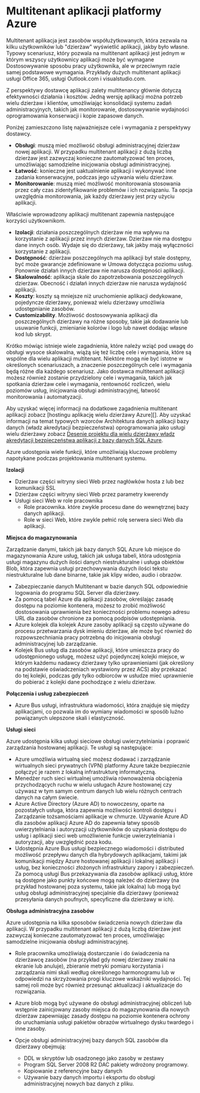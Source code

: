 <properties
    pageTitle="Wzór aplikacji sieci Web wielu dzierżawy | Microsoft Azure"
    description="Znajdowanie architektura omówienia i wzorców projektu, w których opisano, jak zaimplementować aplikacji sieci web wielu dzierżawy Azure."
    services=""
    documentationCenter=".net"
    authors="wadepickett" 
    manager="wpickett"
    editor=""/>

<tags
    ms.service="active-directory"
    ms.workload="identity"
    ms.tgt_pltfrm="na"
    ms.devlang="dotnet"
    ms.topic="article"
    ms.date="06/05/2015"
    ms.author="wpickett"/>

# <a name="multitenant-applications-in-azure"></a>Multitenant aplikacji platformy Azure

Multitenant aplikacja jest zasobów współużytkowanych, która zezwala na kilku użytkowników lub "dzierżaw" wyświetlić aplikacji, jakby było własne. Typowy scenariusz, który pozwala na multitenant aplikacji jest jednym w którym wszyscy użytkownicy aplikacji może być wymagane Dostosowywanie sposobu pracy użytkownika, ale w przeciwnym razie samej podstawowe wymagania. Przykłady dużych multitenant aplikacji usługi Office 365, usługi Outlook.com i visualstudio.com.

Z perspektywy dostawcę aplikacji zalety multitenancy głównie dotyczą efektywności działania i kosztów. Jedną wersję aplikacji można potrzeb wielu dzierżaw i klientów, umożliwiając konsolidacji systemu zadań administracyjnych, takich jak monitorowanie, dostosowywanie wydajności oprogramowania konserwacji i kopie zapasowe danych.

Poniżej zamieszczono listę najważniejsze cele i wymagania z perspektywy dostawcy.

- **Obsługi**: muszą mieć możliwość obsługi administracyjnej dzierżaw nowej aplikacji.  W przypadku multitenant aplikacji z dużą liczbą dzierżaw jest zazwyczaj konieczne zautomatyzować ten proces, umożliwiając samodzielne inicjowania obsługi administracyjnej.
- **Łatwość**: konieczne jest uaktualnienie aplikacji i wykonywać inne zadania konserwacyjne, podczas jego używania wielu dzierżaw.
- **Monitorowanie**: muszą mieć możliwość monitorowania stosowania przez cały czas zidentyfikowanie problemów i ich rozwiązaniu. Ta opcja uwzględnia monitorowania, jak każdy dzierżawy jest przy użyciu aplikacji.

Właściwie wprowadzony aplikacji multitenant zapewnia następujące korzyści użytkownikom.

- **Izolacji**: działania poszczególnych dzierżaw nie ma wpływu na korzystanie z aplikacji przez innych dzierżaw. Dzierżaw nie ma dostępu dane innych osób. Wydaje się do dzierżawy, tak jakby mają wyłączności korzystanie z aplikacji.
- **Dostępność**: dzierżaw poszczególnych ma aplikacji był stale dostępny, być może gwarancje zdefiniowane w Umowa dotycząca poziomu usług. Ponownie działań innych dzierżaw nie narusza dostępności aplikacji.
- **Skalowalność**: aplikacja skale do zapotrzebowania poszczególnych dzierżaw. Obecność i działań innych dzierżaw nie narusza wydajność aplikacji.
- **Koszty**: koszty są mniejsze niż uruchomienie aplikacji dedykowane, pojedyncze dzierżawy, ponieważ wielu dzierżawy umożliwia udostępnianie zasobów.
- **Customizability**. Możliwość dostosowywania aplikacji dla poszczególnych dzierżawy na różne sposoby, takie jak dodawanie lub usuwanie funkcji, zmienianie kolorów i logo lub nawet dodając własne kod lub skrypt.

Krótko mówiąc istnieje wiele zagadnienia, które należy wziąć pod uwagę do obsługi wysoce skalowalna, wiążą się też liczbę cele i wymagania, które są wspólne dla wielu aplikacji multitenant. Niektóre mogą nie być istotne w określonych scenariuszach, a znaczenie poszczególnych cele i wymagania będą różne dla każdego scenariusz. Jako dostawca multitenant aplikacji możesz również zostanie przydzielony cele i wymagania, takich jak spotkania dzierżaw cele i wymagania, rentowność rozliczeń, wielu poziomów usług, inicjowania obsługi administracyjnej, łatwość monitorowania i automatyzacji.

Aby uzyskać więcej informacji na dodatkowe zagadnienia multitenant aplikacji zobacz [hostingu aplikację wielu dzierżawy Azure][]. Aby uzyskać informacji na temat typowych wzorców Architektura danych aplikacji bazy danych (władz akredytacji bezpieczeństwa) oprogramowania jako usługi wielu dzierżawy zobacz [Desenie projektu dla wielu dzierżawy władz akredytacji bezpieczeństwa aplikacji z bazy danych SQL Azure](./sql-database/sql-database-design-patterns-multi-tenancy-saas-applications.md). 

Azure udostępnia wiele funkcji, które umożliwiają kluczowe problemy napotykane podczas projektowania multitenant systemu.

**Izolacji**

- Dzierżaw części witryny sieci Web przez nagłówków hosta z lub bez komunikacji SSL
- Dzierżaw części witryny sieci Web przez parametry kwerendy
- Usługi sieci Web w role pracownika
    - Role pracownika. które zwykle procesu dane do wewnętrznej bazy danych aplikacji.
    - Role w sieci Web, które zwykle pełnić rolę serwera sieci Web dla aplikacji.

**Miejsca do magazynowania**

Zarządzanie danymi, takich jak bazy danych SQL Azure lub miejsce do magazynowania Azure usług, takich jak usługa tabeli, która udostępnia usługi magazynu dużych ilości danych niestrukturalne i usługa obiektów Blob, która zapewnia usługi przechowywania dużych ilości tekstu niestrukturalne lub dane binarne, takie jak klipy wideo, audio i obrazów.

- Zabezpieczanie danych Multitenant w bazie danych SQL odpowiednie logowania do programu SQL Server dla dzierżawy.
- Za pomocą tabel Azure dla aplikacji zasobów, określając zasadę dostępu na poziomie kontenera, możesz to zrobić możliwość dostosowania uprawnienia bez konieczności problemu nowego adresu URL dla zasobów chronione za pomocą podpisów udostępniania.
- Azure kolejek dla kolejek Azure zasoby aplikacji są często używane do procesu przetwarzania dysk imieniu dzierżaw, ale może być również do rozpowszechniania pracy potrzebną do inicjowania obsługi administracyjnej lub zarządzanie.
- Kolejek Bus usług dla zasobów aplikacji, które umieszcza pracy do udostępnionego usługę, możesz użyć pojedynczej kolejki miejsce, w którym każdemu nadawcy dzierżawy tylko uprawnieniami (jak określony na podstawie oświadczeniach wystawiony przez ACS) aby przekazać do tej kolejki, podczas gdy tylko odbiorców w usłudze mieć uprawnienie do pobierać z kolejki dane pochodzące z wielu dzierżaw.


**Połączenia i usług zabezpieczeń**

- Azure Bus usługi, infrastruktura wiadomości, która znajduje się między aplikacjami, co pozwala im do wymiany wiadomości w sposób luźno powiązanych ulepszone skali i elastyczność.

**Usługi sieci**

Azure udostępnia kilka usługi sieciowe obsługi uwierzytelniania i poprawić zarządzania hostowanej aplikacji. Te usługi są następujące:

- Azure umożliwia wirtualną sieć możesz dodawać i zarządzanie wirtualnych sieci prywatnych (VPN) platformy Azure także bezpiecznie połączyć je razem z lokalną infrastrukturę informatyczną.
- Menedżer ruch sieci wirtualnej umożliwia równoważenia obciążenia przychodzących ruchu w wielu usługach Azure hostowanej czy używasz w tym samym centrum danych lub wielu różnych centrach danych na całym świecie.
- Azure Active Directory (Azure AD) to nowoczesny, oparte na pozostałych usługa, która zapewnia możliwości kontroli dostępu i Zarządzanie tożsamościami aplikacje w chmurze. Używanie Azure AD dla zasobów aplikacji Azure AD do zapewnia łatwy sposób uwierzytelniania i autoryzacji użytkowników do uzyskania dostępu do usług i aplikacji sieci web umożliwienie funkcje uwierzytelniania i autoryzacji, aby uwzględnić poza kodu.
- Udostępnia Azure Bus usługi bezpiecznego wiadomości i distributed możliwość przepływu danych dla hybrydowych aplikacjami, takimi jak komunikacji między Azure hostowanej aplikacji i lokalnej aplikacji i usług, bez konieczności złożonych infrastruktury zapory i zabezpieczeń. Za pomocą usługi Bus przekazywania dla zasobów aplikacji usług, które są dostępne jako punkty końcowe mogą należeć do dzierżawy (na przykład hostowanej poza systemu, takie jak lokalna) lub mogą być usług obsługi administracyjnej specjalnie dla dzierżawy (ponieważ przesyłania danych poufnych, specyficzne dla dzierżawy w ich).



**Obsługa administracyjna zasobów**

Azure udostępnia na kilka sposobów świadczenia nowych dzierżaw dla aplikacji. W przypadku multitenant aplikacji z dużą liczbą dzierżaw jest zazwyczaj konieczne zautomatyzować ten proces, umożliwiając samodzielne inicjowania obsługi administracyjnej.

- Role pracownika umożliwiają dostarczanie i do świadczenia na dzierżawcę zasobów (na przykład gdy nowej dzierżawy znaki na ekranie lub anuluje), zbieranie metryki pomiaru korzystania i zarządzania nimi skali według określonego harmonogramu lub w odpowiedzi na skrzyżowania progi kluczowe wskaźniki wydajności. Tej samej roli może być również przesunąć aktualizacji i aktualizacje do rozwiązania.
- Azure blob mogą być używane do obsługi administracyjnej obliczeń lub wstępnie zainicjowany zasoby miejsca do magazynowania dla nowych dzierżaw zapewniając zasady dostępu na poziomie kontenera ochrony do uruchamiania usługi pakietów obrazów wirtualnego dysku twardego i inne zasoby.
- Opcje obsługi administracyjnej bazy danych SQL zasobów dla dzierżawy obejmują:

    -   DDL w skryptów lub osadzonego jako zasoby w zestawy
    -   Program SQL Server 2008 R2 DAC pakiety wdrożony programowy.
    -   Kopiowanie z referencyjne bazy danych
    -   Używanie bazy danych importu i eksportu do obsługi administracyjnej nowych baz danych z pliku.



<!--links-->

[Obsługa aplikacji wielu dzierżawy Azure]: http://msdn.microsoft.com/library/hh534480.aspx
[Designing Multitenant Applications on Azure]: http://msdn.microsoft.com/library/windowsazure/hh689716
